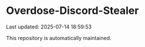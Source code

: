 # Overdose-Discord-Stealer

Last updated: 2025-07-14 18:59:53

This repository is automatically maintained.
